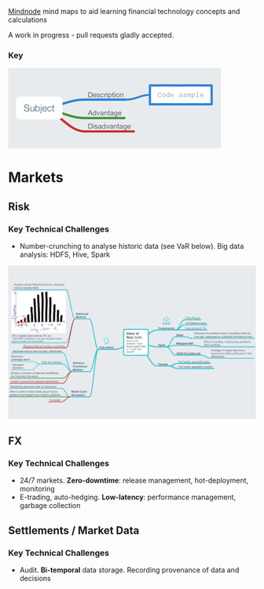 [Mindnode](https://mindnode.com) mind maps to aid learning financial technology concepts and calculations

A work in progress - pull requests gladly accepted.

### Key

![Key](./key.png)

# Markets

## Risk

### Key Technical Challenges

* Number-crunching to analyse historic data (see VaR below). Big data analysis: HDFS, Hive, Spark

![VaR](./VaR.mindnode/QuickLook/Preview.jpg)

## FX

### Key Technical Challenges

* 24/7 markets. **Zero-downtime**: release management, hot-deployment, monitoring
* E-trading, auto-hedging. **Low-latency**: performance management, garbage collection

## Settlements / Market Data

### Key Technical Challenges

* Audit. **Bi-temporal** data storage. Recording provenance of data and decisions


